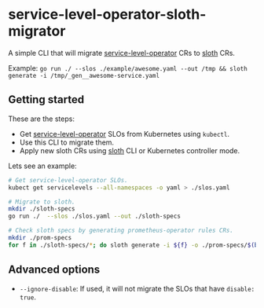 # service-level-operator-sloth-migrator

A simple CLI that will migrate [service-level-operator] CRs to [sloth] CRs.

Example: `go run ./ --slos ./example/awesome.yaml --out /tmp && sloth generate -i /tmp/_gen__awesome-service.yaml`

## Getting started

These are the steps:

- Get [service-level-operator] SLOs from Kubernetes using `kubectl`.
- Use this CLI to migrate them.
- Apply new sloth CRs using [sloth] CLI or Kubernetes controller mode.

Lets see an example:

```bash
# Get service-level-operator SLOs.
kubect get servicelevels --all-namespaces -o yaml > ./slos.yaml

# Migrate to sloth.
mkdir ./sloth-specs
go run ./  --slos ./slos.yaml --out ./sloth-specs

# Check sloth specs by generating prometheus-operator rules CRs.
mkdir ./prom-specs
for f in ./sloth-specs/*; do sloth generate -i ${f} -o ./prom-specs/$(basename ${f}); done
```

## Advanced options

- `--ignore-disable`: If used, it will not migrate the SLOs that have `disable: true`.

[service-level-operator]: https://github.com/spotahome/service-level-operator
[sloth]: https://github.com/slok/sloth
